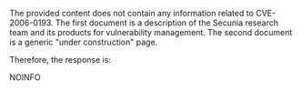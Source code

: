 The provided content does not contain any information related to CVE-2006-0193. The first document is a description of the Secunia research team and its products for vulnerability management. The second document is a generic "under construction" page.

Therefore, the response is:

NOINFO